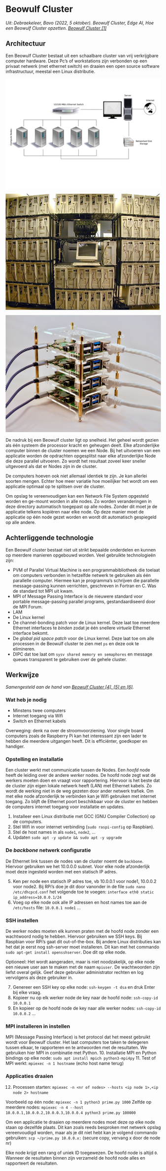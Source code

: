 # Beowulf Cluster

*Uit: Debraekeleer, Bavo (2022, 5 oktober). Beowulf Cluster, Edge AI, Hoe een Beowulf Cluster opzetten. [Beowulf Cluster [1]](./bronnen.md)*

## Architectuur

Een Beowulf Cluster bestaat uit een schaalbare cluster van vrij verkrijgbare computer hardware.
Deze Pc’s of workstations zijn verbonden op een privaat netwerk (met ethernet switch) en draaien een open source software infrastructuur, meestal een Linux distributie.

[![](./assets/beowulf-cluster-diagram.png 'Fig. 1: Beowulf Cluster basis diagram. Beowulf Cluster [2]')](./bronnen.md)

[![](./assets/beowulf-cluster-64x-worstations.jpg 'Fig. 2: Beowulf bestaande uit 64 workstations. Beowulf Cluster [3]')](./bronnen.md)

[![](./assets/beowulf-cluster-4x-rpi.jpg 'Fig. 3: Beowulf bestaande uit 4 Raspberry Pi’s. Beowulf Cluster [4]')](./bronnen.md)

De nadruk bij een Beowulf cluster ligt op snelheid. Het geheel wordt gezien als één systeem die processor kracht en geheugen deelt. Elke afzonderlijke computer binnen de cluster noemen we een Node. Bij het uitvoeren van een applicatie worden de opdrachten opgesplitst naar elke afzonderlijke Node die deze parallel uitvoeren. Zo wordt het resultaat zoveel keer sneller uitgevoerd als dat er Nodes zijn in de cluster.

De computers hoeven ook niet allemaal identiek te zijn. Je kan allerlei soorten mengen. Echter hoe meer variatie hoe moeilijker het wordt om een applicatie optimaal op te splitsen over de cluster.

Om opslag te vereenvoudigen kan een Network File System opgesteld worden en ge-mount worden in alle nodes. Zo worden veranderingen in deze directory automatisch toegepast op alle nodes. Zonder dit moet je de applicatie telkens kopiëren naar elke node. Op deze manier moet de applicatie op één node gezet worden en wordt dit automatisch gespiegeld op alle andere.

## Achterliggende technologie

Een Beowulf cluster bestaat niet uit strikt bepaalde onderdelen en kunnen op meerdere manieren opgebouwd worden. Veel gebruikte technologieën zijn:

-	PVM of Parallel Virtual Machine is een programmabibliotheek die toelaat om computers verbonden in hetzelfde netwerk te gebruiken als één parallelle computer. Hiermee kan je programma’s schrijven die parallelle message-passing kunnen verrichten, geschreven in Fortran en C. Was de standard tot MPI uit kwam.
-	MPI of Message Passing Interface is de nieuwere standard voor portable message-passing parallel programs, gestandaardiseerd door de MPI Forum.
-	LAM
-	De Linux kernel
-	De channel-bonding patch voor de Linux kernel. Deze laat toe meerdere Ethernet interfaces te *binden* zodat je één snellere *virtuele* Ethernet interface bekomt.
-	De *global pid space patch* voor de Linux kernel. Deze laat toe om alle processen in de Beowulf cluster te zien met `ps` en deze ook te elimineren.
-	DIPC dat toe laat om `sysv shared memory en semaphores` en message queues transparent te gebruiken over de gehele cluster.

## Werkwijze

*Samengesteld aan de hand van [Beowulf Cluster [4], [5] en [6]](./bronnen.md).*

### Wat heb je nodig

-	Minstens twee computers
-	Internet toegang via Wifi
-	Switch en Ethernet kabels

Overweging: denk na over de stroomvoorziening. Voor single board computers zoals de Raspberry Pi kan het interessant zijn een lader te hebben die meerdere uitgangen heeft. Dit is efficiënter, goedkoper en handiger.

### Opstelling en installatie

Een cluster werkt met communicatie tussen de Nodes. Een *hoofd* node heeft de leiding over de andere *werker* nodes. De hoofd node zegt wat de werkers moeten doen en vraagt voor rapportering. Hiervoor is het beste dat de cluster zijn eigen lokale netwerk heeft (LAN) met Ethernet kabels. Zo wordt de werking niet in de weg gezeten door ander netwerk trafiek. Om met elke node afzonderlijk te verbinden kan je Wifi gebruiken met internet toegang. Zo blijft de Ethernet poort beschikbaar voor de cluster en hebben de computers internet toegang voor installatie en updates.

1.	Installeer een Linux distributie met GCC (GNU Compiler Collection) op de computers.
2.	Stel Wifi in voor internet verbinding (`sudo raspi-config` op Raspbian).
3.	Stel de host names in als `node1`, `node2`, …
4.	Updaten `sudo apt -y update && sudo apt -y upgrade`

### De *backbone* netwerk configuratie

De Ethernet link tussen de nodes van de cluster noemt de `backbone`. Hiervoor gebruiken we het 10.0.0.0 subnet. Voor elke node afzonderlijk moet deze ingesteld worden met een statisch IP adres.

5.	Ken per node een statisch IP adres toe, vb 10.0.0.1 voor node1, 10.0.0.2 voor node2.
Bij RPi’s doe je dit door vanonder in de file `sudo nano /etc/dhcpcd.conf` het volgende toe te voegen: ```interface eth0
static ip_address=10.0.0.1/24```
6.	Voeg op elke node ook alle IP adressen en host names toe aan de `/etc/hosts` file: `10.0.0.1 node1` …

### SSH instellen

De werker nodes moeten elk kunnen praten met de hoofd node zonder een wachtwoord nodig te hebben. Hiervoor gebruiken we SSH keys. Bij Raspbian voor RPi’s gaat dit out-of-the-box. Bij andere Linux distributies kan het dat je eerst nog ssh-server moet installeren. Dit kan met het commando `sudo apt­-get install openssh­server`. Doe dit op elke node.

Optioneel: Het wordt aangeraden, maar is niet noodzakelijk, op elke node een nieuwe user aan te maken met de naam `mpiuser`. De wachtwoorden zijn liefst overal gelijk. Geef deze gebruiker administrator rechten en log vervolgens als deze gebruiker in.

7.	Genereer een SSH key op elke node: `ssh-keygen -t dsa` en druk Enter bij elke vraag.
8.	Kopieer nu op elk werker node de key naar de hoofd node: `ssh-copy-id 10.0.0.1`
9.	En kopieer op de hoofd node de key naar alle werker nodes: `ssh-copy-id 10.0.0.2` …

### MPI installeren in instellen

MPI (Message Passing Interface) is het protocol dat het meest gebruikt wordt voor Beowulf cluster. Het laat computers toe taken te delegeren tussen elkaar, te rapporteren en te antwoorden met de resultaten. We gebruiken hier MPI in combinatie met Python.
10.	Installatie MPI en Python bindings op elke node: `sudo apt install mpich python3-mpi4py`
11.	Test of MPI werkt: `mpiexec -n 1 hostname` (echo host name terug)

### Applicaties draaien

12.	Processen starten: `mpiexec -n <nr of nodes> --hosts <ip node 1>,<ip node 2> hostname`

Voorbeeld op één node: `mpiexec -n 1 python3 prime.py 1000`
Zelfde op meerdere nodes: `mpiexec -n 4 --host 10.0.0.1,10.0.0.2,10.0.0.3,10.0.0.4 python3 prime.py 100000`

Om een applicatie te draaien op meerdere nodes moet deze op elke node staan op dezelfde plaats. Dit kan zoals reeds besproken met netwerk opslag vereenvoudigd worden, maar als je dit niet hebt kan je volgend commando gebruiken: `scp ~/prime.py 10.0.0.x:` (secure copy, vervang x door de node nr)

Elke node krijgt een rang of uniek ID toegewezen. De hoofd node is altijd `0`.
Wanneer de resultaten binnen zijn verzameld de hoofd node alles en rapporteert de resultaten.
